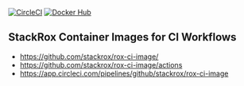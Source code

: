[![CircleCI][circleci-badge]][circleci-link]
[![Docker Hub][docker-badge]][docker-link]


StackRox Container Images for CI Workflows
------------------------------------------

* https://github.com/stackrox/rox-ci-image/
* https://github.com/stackrox/rox-ci-image/actions
* https://app.circleci.com/pipelines/github/stackrox/rox-ci-image


<!-- REFERENCES -->
[circleci-badge]: https://circleci.com/gh/stackrox/rox-ci-image.svg?&style=shield&circle-token=f9c93b8793b8d77af175d0f34a200fe7261212d2
[circleci-link]:  https://circleci.com/gh/stackrox/workflows/rox-ci-image/tree/master
[docker-badge]:   https://img.shields.io/badge/docker-hub-blue.svg
[docker-link]:    https://hub.docker.com/r/stackrox/apollo-ci/tags/
